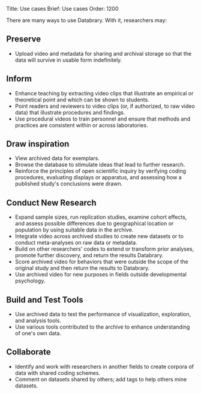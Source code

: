 Title: Use cases
Brief: Use cases
Order: 1200

There are many ways to use Databrary. With it, researchers may:

## Preserve
- Upload video and metadata for sharing and archival storage so that the data will survive in usable form indefinitely.

## Inform
- Enhance teaching by extracting video clips that illustrate an empirical or theoretical point and which can be shown to students.
- Point readers and reviewers to video clips (or, if authorized, to raw video data) that illustrate procedures and findings.
- Use procedural videos to train personnel and ensure that methods and practices are consistent within or across laboratories.

## Draw inspiration
- View archived data for exemplars.
- Browse the database to stimulate ideas that lead to further research.
- Reinforce the principles of open scientific inquiry by verifying coding procedures, evaluating displays or apparatus, and assessing how a published study's conclusions were drawn.

## Conduct New Research
- Expand sample sizes, run replication studies, examine cohort effects, and assess possible differences due to geographical location or population by using suitable data in the archive.
- Integrate video across archived studies to create new datasets or to conduct meta-analyses on raw data or metadata.
- Build on other researchers' codes to extend or transform prior analyses, promote further discovery, and return the results Databrary.
- Score archived video for behaviors that were outside the scope of the original study and then return the results to Databrary.
- Use archived video for new purposes in fields outside developmental psychology.

## Build and Test Tools
- Use archived data to test the performance of visualization, exploration, and analysis tools.
- Use various tools contributed to the archive to enhance understanding of one's own data.

## Collaborate
- Identify and work with researchers in another fields to create corpora of data with shared coding schemes.
- Comment on datasets shared by others; add tags to help others mine datasets.
